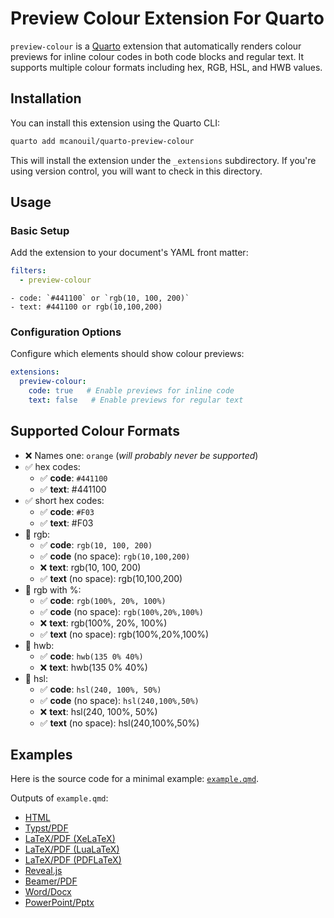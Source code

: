 # Preview Colour Extension For Quarto

`preview-colour` is a [Quarto](https://quarto.org) extension that automatically renders colour previews for inline colour codes in both code blocks and regular text. It supports multiple colour formats including hex, RGB, HSL, and HWB values.

## Installation

You can install this extension using the Quarto CLI:

```bash
quarto add mcanouil/quarto-preview-colour
```

This will install the extension under the `_extensions` subdirectory.
If you're using version control, you will want to check in this directory.

## Usage

### Basic Setup

Add the extension to your document's YAML front matter:

```yaml
filters:
  - preview-colour
```

````qmd
- code: `#441100` or `rgb(10, 100, 200)`
- text: #441100 or rgb(10,100,200)
````

### Configuration Options

Configure which elements should show colour previews:

```yaml
extensions:
  preview-colour:
    code: true   # Enable previews for inline code
    text: false   # Enable previews for regular text
```

## Supported Colour Formats

- ❌ Names one: `orange` (*will probably never be supported*)
- ✅ hex codes:
  - ✅ **code**: `#441100`
  - ✅ **text**: #441100
- ✅ short hex codes:
  - ✅ **code**: `#F03`
  - ✅ **text**: #F03
- 🔶 rgb:
  - ✅ **code**: `rgb(10, 100, 200)`
  - ✅ **code** (no space): `rgb(10,100,200)`
  - ❌ **text**: rgb(10, 100, 200)
  - ✅ **text** (no space): rgb(10,100,200)
- 🔶 rgb with %:
  - ✅ **code**: `rgb(100%, 20%, 100%)`
  - ✅ **code** (no space): `rgb(100%,20%,100%)`
  - ❌ **text**: rgb(100%, 20%, 100%)
  - ✅ **text** (no space): rgb(100%,20%,100%)
- 🔶 hwb:
  - ✅ **code**: `hwb(135 0% 40%)`
  - ❌ **text**: hwb(135 0% 40%)
- 🔶 hsl:
  - ✅ **code**: `hsl(240, 100%, 50%)`
  - ✅ **code** (no space): `hsl(240,100%,50%)`
  - ❌ **text**: hsl(240, 100%, 50%)
  - ✅ **text** (no space): hsl(240,100%,50%)

## Examples

Here is the source code for a minimal example: [`example.qmd`](example.qmd).

Outputs of `example.qmd`:

- [HTML](https://m.canouil.dev/quarto-preview-colour-text/)
- [Typst/PDF](https://m.canouil.dev/quarto-preview-colour-text/preview-colour-typst.pdf)
- [LaTeX/PDF (XeLaTeX)](https://m.canouil.dev/quarto-preview-colour-text/preview-colour-xelatex.pdf)
- [LaTeX/PDF (LuaLaTeX)](https://m.canouil.dev/quarto-preview-colour-text/preview-colour-lualatex.pdf)
- [LaTeX/PDF (PDFLaTeX)](https://m.canouil.dev/quarto-preview-colour-text/preview-colour-pdflatex.pdf)
- [Reveal.js](https://m.canouil.dev/quarto-preview-colour-text/preview-colour-revealjs.html)
- [Beamer/PDF](https://m.canouil.dev/quarto-preview-colour-text/preview-colour-beamer.pdf)
- [Word/Docx](https://m.canouil.dev/quarto-highlight-text/highlight-openxml.docx)
- [PowerPoint/Pptx](https://m.canouil.dev/quarto-highlight-text/highlight-pptx.pptx)

